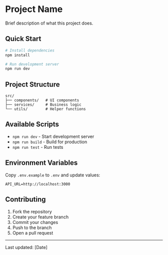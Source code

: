 # Project Name

Brief description of what this project does.

## Quick Start

```bash
# Install dependencies
npm install

# Run development server
npm run dev
```

## Project Structure

```
src/
├── components/   # UI components
├── services/     # Business logic
└── utils/        # Helper functions
```

## Available Scripts

- `npm run dev` - Start development server
- `npm run build` - Build for production
- `npm run test` - Run tests

## Environment Variables

Copy `.env.example` to `.env` and update values:
```
API_URL=http://localhost:3000
```

## Contributing

1. Fork the repository
2. Create your feature branch
3. Commit your changes
4. Push to the branch
5. Open a pull request

---
Last updated: [Date]